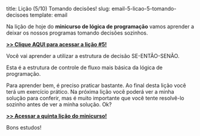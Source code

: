 title: Lição (5/10) Tomando decisões!
slug: email-5-licao-5-tomando-decisoes
template: email

Na lição de hoje do **minicurso de lógica de programação** vamos aprender a deixar os nossos programas tomando decisões sozinhos.

[**>> Clique AQUI para acessar a lição #5!**](http://mclp.dicasdeprogramacao.com.br/licao-5-tomando-decisoes.html)

Você vai aprender a utilizar a estrutura de decisão SE-ENTÃO-SENÃO.

Esta é a estrutura de controle de fluxo mais básica da lógica de programação.

Para aprender bem, é preciso praticar bastante. Ao final desta lição você terá um exercício prático. Na próxima lição você poderá ver a minha solução para conferir, mas é muito importante que você tente resolvê-lo sozinho antes de ver a minha solução. Ok?

[**>> Acessar a quinta lição do minicurso!**](http://mclp.dicasdeprogramacao.com.br/licao-5-tomando-decisoes.html)

Bons estudos!
